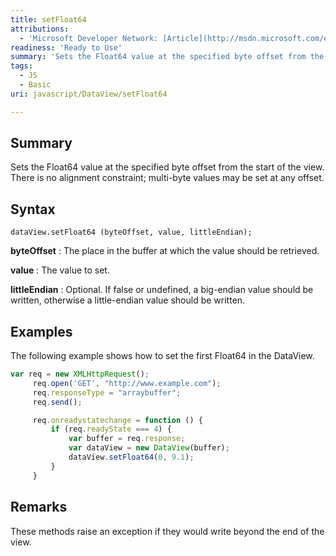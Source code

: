 ```yaml
---
title: setFloat64
attributions:
  - 'Microsoft Developer Network: [Article](http://msdn.microsoft.com/en-us/library/ie/br212469(v=vs.94).aspx)'
readiness: 'Ready to Use'
summary: 'Sets the Float64 value at the specified byte offset from the start of the view. There is no alignment constraint; multi-byte values may be set at any offset.'
tags:
  - JS
  - Basic
uri: javascript/DataView/setFloat64

---
```

## Summary

Sets the Float64 value at the specified byte offset from the start of the view. There is no alignment constraint; multi-byte values may be set at any offset.

## Syntax

    dataView.setFloat64 (byteOffset, value, littleEndian);

**byteOffset**
:   The place in the buffer at which the value should be retrieved.

**value**
:   The value to set.

**littleEndian**
:   Optional. If false or undefined, a big-endian value should be written, otherwise a little-endian value should be written.

## Examples

The following example shows how to set the first Float64 in the DataView.

``` js
var req = new XMLHttpRequest();
     req.open('GET', "http://www.example.com");
     req.responseType = "arraybuffer";
     req.send();

     req.onreadystatechange = function () {
         if (req.readyState === 4) {
             var buffer = req.response;
             var dataView = new DataView(buffer);
             dataView.setFloat64(0, 9.1);
         }
     }
```

## Remarks

These methods raise an exception if they would write beyond the end of the view.

